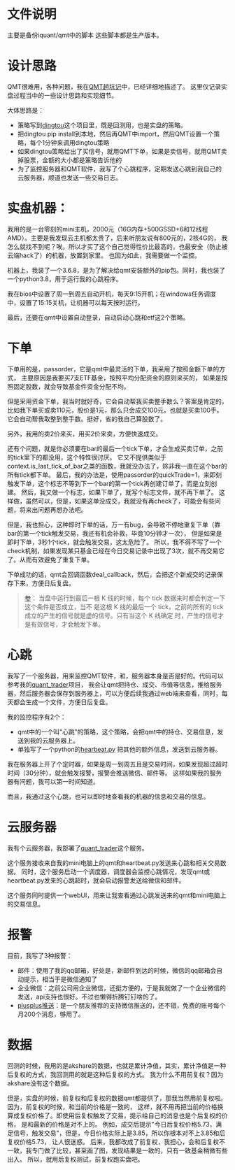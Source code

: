 # 文件说明

主要是备份iquant/qmt中的脚本
这些脚本都是生产版本。

# 设计思路

QMT很难用，各种问题，我在[QMT趟坑记](http://book.piginzoo.com/knowledge/develope/qmt.html)中，已经详细地描述了。
这里仅记录实盘过程当中的一些设计思路和实现细节。

大体思路是：
- 策略写到[dingtou](https://github.com/piginzoo/quant_research/tree/main/dingtou)这个项目里，既是回测用，也是实盘的策略。
- 把dingtou pip install到本地，然后再QMT中import，然后QMT设置一个策略，每个1分钟来调用dingtou策略
- 如果dingtou策略给出了买信号，就用QMT下单，如果是卖信号，就用QMT卖掉股票，金额的大小都是策略告诉他的
- 为了监控服务器和QMT软件，我写了个心跳程序，定期发送心跳到我自己的云服务器，顺道也发送一些交易日志。

# 实盘机器：

我用的是一台零刻的mini主机，2000元（16G内存+500GSSD+6和12线程AMD）。主要是我发现云主机都太贵了，后来听朋友说有800元的，2核4G的，
我怎么就找不到呢？唉。所以才买了这个自己觉得性价比最高的，也最安全（防止被云端hack了）的机器，放置到家里。
也因为如此，我需要做一个监控。

机器上，我装了一个3.6.8，是为了解决给qmt安装额外的pip包。同时，我也装了一个python3.8，用于运行我的心跳程序。

我在bios中设置了周一到周五自动开机，每天9:15开机；在windows任务调度中，设置了15:15关机，让机器可以每天按时运行。

最后，还要在qmt中设置自动登录，自动启动心跳和etf这2个策略。

# 下单

下单用的是，passorder，它是qmt中最灵活的下单，我采用了按照金额下单的方式， 主要原因是我要买7支ETF基金，按照平均分配资金的原则来买的，
如果是按照固定股数，就会导致基金件资金分配不均。

但是采用资金下单，我当时就好奇，它会自动帮我买卖整手数么？答案是肯定的，比如我下单买或卖110元，股价是1元，那么只会成交100元，也就是买卖100手。
它会自动帮我取整到整手数。挺好，省的我自己算股数了。

另外，我用的卖2价来买，用买2价来卖，方便快速成交。

还有个问题，就是你必须要在bar的最后一个tick下单，才会生成买卖订单，之前的tick里下的都没用，这个特性很讨厌。
它又不提供类似于context.is_last_tick_of_bar之类的函数，我就没办法了，除非我一直在这个bar的所有tick都下单。
最后，我的办法是，使用passorder的quickTrade=1，来即刻触发下单，这个标志不等到下一个bar的第一个tick再创建订单了，而是立刻创建。
然后，我又做一个标志，如果下单了，就写个标志文件，就不再下单了。
这样做，虽然可以，但是，如果这单没成交，我就没有再check了，可能会有些问题，将来出问题再想办法吧。

但是，我也担心，这种即时下单的话，万一有bug，会导致不停地重复下单（靠bar的第一个tick触发交易，我还有机会补救，毕竟10分钟才一次），
但是如果是即时下单，3秒1个tick，就会触发交易，这太危险了。
所以，我不得不写了一个check机制，如果发现某只基金已经在今日交易记录中出现了3次，就不再交易它了。从而有效避免了重复下单。

下单成功的话，qmt会回调函数deal_callback，然后，会把这个新成交的记录保存下来，方便日后复盘。

>[参](https://zhuanlan.zhihu.com/p/587304791)：
> 当盘中运行到最后一根 K 线的时候，每个 tick 数据来时都会判定一下这个条件是否成立，当不 是这根 K 线的最后一个 tick，之前的所有的 tick 成立的产生的信号就是虚的信号。只有当这个 K 线确定 时，产生的信号才是有效信号，才会触发下单。

# 心跳

我写了一个服务器，用来监控QMT软件，和，服务器本身是否是好的。代码可以参考我的[quant_trader](https://github.com/piginzoo/quant_trader)项目，
我会让qmt把持仓、成交、市值等信息，推给服务器，然后服务器会保存到服务器上，可以方便后续我通过web端来查看，同时，每天都会生成一个文件，方便日后复盘。

我的监控程序有2个：
- qmt中的一个叫"心跳"的策略，这个策略，会把qmt中的持仓、交易信息，发送到我的云服务器上。
- 单独写了一个python的[hearbeat.py](https://github.com/piginzoo/quant_trader/blob/main/quant_trader/client/heartbeat.py)
把其他的额外信息，发送到云服务器。

我在服务器上开了个定时器，如果是周一到周五且是交易时间，如果发现超过超时时间（30分钟），就会触发报警，报警会推送微信、邮件等。
这样如果我的服务器有问题，我可以第一时间知道。

而且，我通过这个心跳，也可以即时地查看我的机器的信息和交易的信息。

# 云服务器

我有个云服务器，我部署了[quant_trader](https://github.com/piginzoo/quant_trader)这个服务。

这个服务接收来自我的mini电脑上的qmt和heartbeat.py发送来心跳和相关交易数据。
同时，这个服务启动一个调度器，调度器会监控心跳情况，发现qmt或heartbeat.py发来的心跳超时，就会启动报警发送给微信和邮件。

这个服务同时提供一个webUI，用来让我查看通过心跳发送来的qmt和mini电脑上的交易信息。

# 报警

目前，我写了3种报警：
- 邮件：使用了我的qq邮箱，好处是，新邮件到达的时候，微信的qq邮箱会自动提示，相当于是微信通知了
- 企业微信：之前公司用企业微信，还挺方便的，于是我就做了一个企业微信的发送，api支持也很好。不过也懒得折腾钉钉啥的了。
- [plusplus推送](https://www.pushplus.plus/)：是一个朋友推荐的支持微信推送的，还不错，免费的账号每个月200个消息，够用了。

# 数据

回测的时候，我用的是akshare的数据，也就是累计净值，其实，累计净值是一种后复权的方式，我回测用的就是这种后复权的方式。
我为什么不用前复权？因为akshare没有这个数据。

但是，实盘的时候，前复权和后复权的数据qmt都提供了，那我当然用前复权啦。因为，前复权的时候，和当前的价格是一致的，
这样，就不用再把当前的价格换算成复权价格了。即使用后复权触发了交易，提示给自己的消息也是个后复权的价格，
是和最新的价格是对不上的。
例如，成交后提示"今日后复权价格5.73，满足信号，触发交易"，但是，今日价格实际上是3.85，所以你根本对不上3.85和后复权价格5.73，
让人很迷惑。
后来，我都改成了前复权，我担心，会和后复权不一致，我专门做了比较，甚至画了图，发现结果是一致的，只有一致基金稍微有些出入。
所以，就用后复权测试，前复权跑实盘吧。


